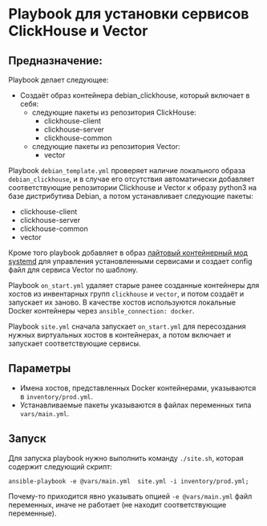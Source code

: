 # Playbook для установки сервисов ClickHouse и Vector

## Предназначение:

Playbook делает следующее:  
- Создаёт образ контейнера debian_clickhouse, который включает в себя:
    -  следующие пакеты из репозитория ClickHouse:
        * сlickhouse-client
        * clickhouse-server
        * clickhouse-common
  -  следующие пакеты из репозитория Vector:
       * vector

 Playbook `debian_template.yml` проверяет наличие локального образа `debian_clickhouse`, и в случае его отсутствия автоматически добавляет соответствующие репозитории Clickhouse и Vector к образу python3 на базе дистрибутива Debian, а потом устанавливает следующие пакеты:
  - сlickhouse-client
  - clickhouse-server
  - clickhouse-common
  - vector
  
Кроме того playbook добавляет в образ [лайтовый контейнерный мод systemd](https://github.com/gdraheim/docker-systemctl-replacement) для управления установленными сервисами и создает config файл для сервиса Vector по шаблону. 

Playbook `on_start.yml` удаляет старые ранее созданные контейнеры для хостов из инвентарных групп `clickhouse` и `vector`, и потом создаёт и запускает их заново. В качестве хостов используются локальные Docker контейнеры через `ansible_connection: docker`. 

Playbook `site.yml` сначала запускает `on_start.yml` для пересоздания нужных виртуальных хостов в контейнерах, а потом включает и запускает соответствующие сервисы.

## Параметры
- Имена хостов, представленных Docker контейнерами, указываются в `inventory/prod.yml`.
- Устанавливаемые пакеты указываются в файлах переменных типа `vars/main.yml`.

## Запуск
Для запуска playbook нужно выполнить команду `./site.sh`, которая содержит следующий скрипт:
```
ansible-playbook -e @vars/main.yml  site.yml -i inventory/prod.yml;
```
Почему-то приходится явно указывать опцией `-e @vars/main.yml` файл переменных, иначе не работает (не находит соответствующие переменные).
